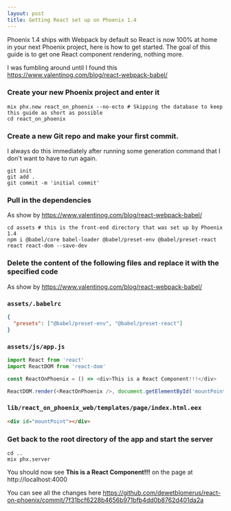 ```yaml
---
layout: post
title: Getting React set up on Phoenix 1.4
---
```


Phoenix 1.4 ships with Webpack by default so React is now 100% at home in your
next Phoenix project, here is how to get started. The goal of this guide is to
get one React component rendering, nothing more.

I was fumbling around until I found this
https://www.valentinog.com/blog/react-webpack-babel/

### Create your new Phoenix project and enter it

```shell
mix phx.new react_on_phoenix --no-ecto # Skipping the database to keep this guide as short as possible
cd react_on_phoenix
```

### Create a new Git repo and make your first commit.

I always do this immediately after running some generation command that I don't
want to have to run again.

```shell
git init
git add .
git commit -m 'initial commit'
```

### Pull in the dependencies

As show by https://www.valentinog.com/blog/react-webpack-babel/

```shell
cd assets # this is the front-end directory that was set up by Phoenix 1.4
npm i @babel/core babel-loader @babel/preset-env @babel/preset-react react react-dom --save-dev
```

### Delete the content of the following files and replace it with the specified code

As show by https://www.valentinog.com/blog/react-webpack-babel/

### `assets/.babelrc`

```json
{
  "presets": ["@babel/preset-env", "@babel/preset-react"]
}
```

### `assets/js/app.js`

```js
import React from 'react'
import ReactDOM from 'react-dom'

const ReactOnPhoenix = () => <div>This is a React Component!!!</div>

ReactDOM.render(<ReactOnPhoenix />, document.getElementById('mountPoint'))
```

### `lib/react_on_phoenix_web/templates/page/index.html.eex`

```html
<div id="mountPoint"></div>
```

### Get back to the root directory of the app and start the server

```shell
cd ..
mix phx.server
```

You should now see **This is a React Component!!!** on the page at
http://localhost:4000

You can see all the changes here
https://github.com/dewetblomerus/react-on-phoenix/commit/7f31bcf6228b4656b971bfb4dd0b8762d401da2a
